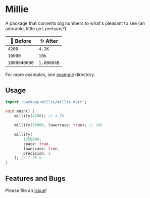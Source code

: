 # Millie
A package that converts big numbers to what's pleasant to see (an adorable, little girl, perhaps?).

| 🤢 Before | ✨ After |
| ----------- | ----------- |
| `4200` | `4.2K` |
| `10000` | `10k` |
| `1000040000` | `1.00004B` |

For more examples, see [example](https://github.com/bichanna/millie/tree/master/example) directory.

## Usage
```dart
import 'package:millie/millie.dart';

void main() {
    millify(4200); // 4.2K
    
    millify(10000, lowercase: true); // 10k
    
    millify(
        1250000,
        space: true,
        lowercase: true,
        precision: 3
    ); // 1.25 m
}
```

## Features and Bugs
Please file an [issue](https://github.com/bichanna/millie/issues)!